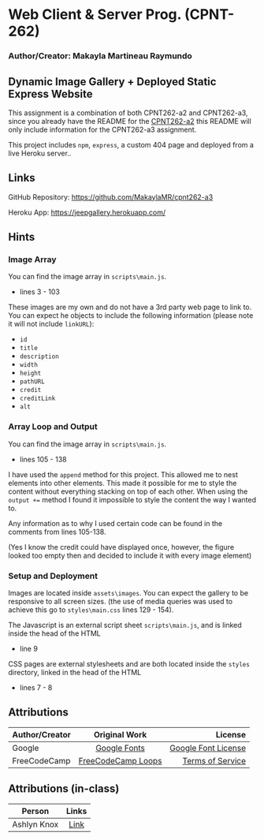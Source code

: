 # Web Client & Server Prog. (CPNT-262)

### Author/Creator: Makayla Martineau Raymundo

## Dynamic Image Gallery + Deployed Static Express Website
This assignment is a combination of both CPNT262-a2 and CPNT262-a3, since you already have the README for the [CPNT262-a2](https://github.com/MakaylaMR/cpnt262-a2) this README will only include information for the CPNT262-a3 assignment.

This project includes `npm`, `express`, a custom 404 page and deployed from a live Heroku server..

## Links

GitHub Repository: https://github.com/MakaylaMR/cpnt262-a3

Heroku App: https://jeepgallery.herokuapp.com/

## Hints

### Image Array

You can find the image array in `scripts\main.js`.

- lines 3 - 103

These images are my own and do not have a 3rd party web page to link to. You can expect he objects to include the following information (please note it will not include `linkURL`):

- `id`
- `title`
- `description`
- `width`
- `height`
- `pathURL`
- `credit`
- `creditLink`
- `alt`

### Array Loop and Output

You can find the image array in `scripts\main.js`.

- lines 105 - 138

I have used the `append` method for this project. This allowed me to nest elements into other elements. This made it possible for me to style the content without everything stacking on top of each other. When using the `output +=` method I found it impossible to style the content the way I wanted to.

Any information as to why I used certain code can be found in the comments from lines 105-138.

(Yes I know the credit could have displayed once, however, the figure looked too empty then and decided to include it with every image element)

### Setup and Deployment

Images are located inside `assets\images`. You can expect the gallery to be responsive to all screen sizes. (the use of media queries was used to achieve this go to `styles\main.css` lines 129 - 154).

The Javascript is an external script sheet `scripts\main.js`, and is linked inside the head of the HTML

- line 9

CSS pages are external stylesheets and are both located inside the `styles` directory, linked in the head of the HTML

- lines 7 - 8

## Attributions

| Author/Creator |                                              Original Work                                               |                                                                 License |
| -------------- | :------------------------------------------------------------------------------------------------------: | ----------------------------------------------------------------------: |
| Google         |                    [Google Fonts](https://fonts.google.com/?preview.text_type=custom)                    |             [Google Font License](https://fonts.google.com/attribution) |
| FreeCodeCamp   | [FreeCodeCamp Loops](https://forum.freecodecamp.org/t/its-this-a-good-way-to-create-a-image-loop/323175) | [Terms of Service](https://www.freecodecamp.org/news/terms-of-service/) |

## Attributions (in-class)

| Person      |                                  Links                                   |
| ----------- | :----------------------------------------------------------------------: |
| Ashlyn Knox | [Link](https://github.com/ashlyn-knox/js-sandbox/blob/main/gallery.html) |